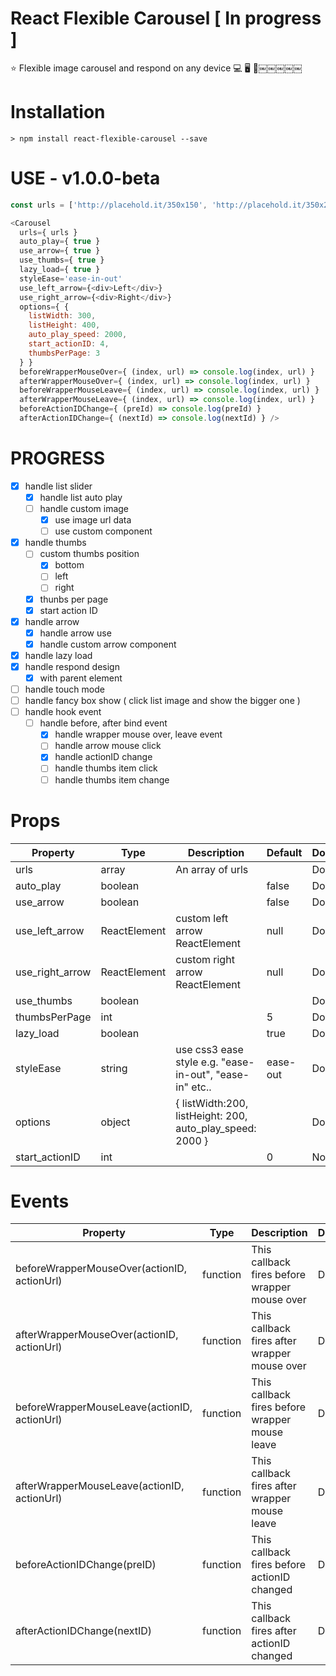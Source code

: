 # React Flexible Carousel [ In progress ]
⭐️  Flexible image carousel and respond on any device 💻  🖥  👀￼￼￼￼￼

# Installation

```command
> npm install react-flexible-carousel --save
```

# USE - v1.0.0-beta

```javascript
const urls = ['http://placehold.it/350x150', 'http://placehold.it/350x200', 'http://placehold.it/350x250', 'http://placehold.it/350x300']

<Carousel
  urls={ urls }
  auto_play={ true }
  use_arrow={ true }
  use_thumbs={ true }
  lazy_load={ true }
  styleEase='ease-in-out'
  use_left_arrow={<div>Left</div>}
  use_right_arrow={<div>Right</div>}
  options={ {
    listWidth: 300,
    listHeight: 400,
    auto_play_speed: 2000,
    start_actionID: 4,
    thumbsPerPage: 3
  } }
  beforeWrapperMouseOver={ (index, url) => console.log(index, url) }
  afterWrapperMouseOver={ (index, url) => console.log(index, url) }
  beforeWrapperMouseLeave={ (index, url) => console.log(index, url) }
  afterWrapperMouseLeave={ (index, url) => console.log(index, url) }
  beforeActionIDChange={ (preId) => console.log(preId) }
  afterActionIDChange={ (nextId) => console.log(nextId) } />
```

# PROGRESS

- [x] handle list slider
  - [x] handle list auto play
  - [ ] handle custom image
    - [x] use image url data
    - [ ] use custom component
- [x] handle thumbs
  - [ ] custom thumbs position
    - [x] bottom
    - [ ] left
    - [ ] right
  - [x] thunbs per page
  - [x] start action ID
- [x] handle arrow
  - [x] handle arrow use
  - [x] handle custom arrow component
- [x] handle lazy load
- [x] handle respond design
  - [x] with parent element
- [ ] handle touch mode
- [ ] handle fancy box show ( click list image and show the bigger one )
- [ ] handle hook event
  - [ ] handle before, after bind event
    - [x] handle wrapper mouse over, leave event
    - [ ] handle arrow mouse click
    - [x] handle actionID change
    - [ ] handle thumbs item click
    - [ ] handle thumbs item change

# Props

|    Property    | Type |          Description          | Default | Done |
| -------------  | ---- |          -----------          | ------- | ---- |
|urls|array|An array of urls||Done|
|auto_play|boolean||false|Done|
|use_arrow|boolean||false|Done|
|use_left_arrow|ReactElement|custom left arrow ReactElement|null|Done|
|use_right_arrow|ReactElement|custom right arrow ReactElement|null|Done|
|use_thumbs|boolean|||Done|
|thumbsPerPage|int||5|Done|
|lazy_load|boolean||true|Done|
|styleEase|string|use css3 ease style e.g. "ease-in-out", "ease-in" etc..|ease-out|Done|
|options|object|{ listWidth:200, listHeight: 200, auto_play_speed: 2000 }||Done|
|start_actionID|int||0|Not|

# Events
|    Property    | Type |          Description          | Done |
| -------------  | ---- |          -----------          | ------- |
|beforeWrapperMouseOver(actionID, actionUrl)|function|This callback fires before wrapper mouse over|Done|
|afterWrapperMouseOver(actionID, actionUrl)|function|This callback fires after wrapper mouse over|Done|
|beforeWrapperMouseLeave(actionID, actionUrl)|function|This callback fires before wrapper mouse leave|Done|
|afterWrapperMouseLeave(actionID, actionUrl)|function|This callback fires after wrapper mouse leave|Done|
|beforeActionIDChange(preID)|function|This callback fires before actionID changed|Done|
|afterActionIDChange(nextID)|function|This callback fires after actionID changed|Done|
